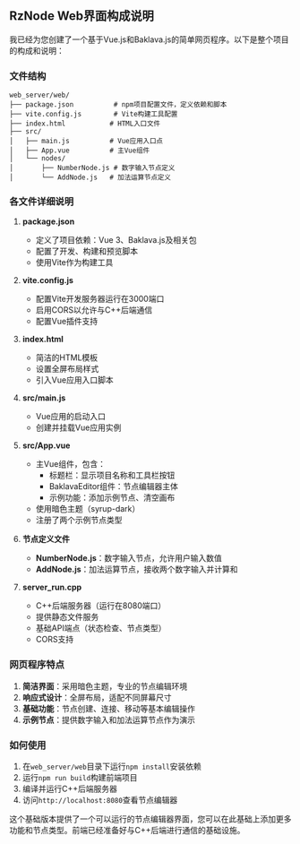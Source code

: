 ## RzNode Web界面构成说明

我已经为您创建了一个基于Vue.js和Baklava.js的简单网页程序。以下是整个项目的构成和说明：

### 文件结构
```
web_server/web/
├── package.json          # npm项目配置文件，定义依赖和脚本
├── vite.config.js        # Vite构建工具配置
├── index.html           # HTML入口文件
├── src/
│   ├── main.js          # Vue应用入口点
│   ├── App.vue          # 主Vue组件
│   └── nodes/
│       ├── NumberNode.js # 数字输入节点定义
│       └── AddNode.js   # 加法运算节点定义
```

### 各文件详细说明

1. **package.json**
   - 定义了项目依赖：Vue 3、Baklava.js及相关包
   - 配置了开发、构建和预览脚本
   - 使用Vite作为构建工具

2. **vite.config.js**
   - 配置Vite开发服务器运行在3000端口
   - 启用CORS以允许与C++后端通信
   - 配置Vue插件支持

3. **index.html**
   - 简洁的HTML模板
   - 设置全屏布局样式
   - 引入Vue应用入口脚本

4. **src/main.js**
   - Vue应用的启动入口
   - 创建并挂载Vue应用实例

5. **src/App.vue**
   - 主Vue组件，包含：
     - 标题栏：显示项目名称和工具栏按钮
     - BaklavaEditor组件：节点编辑器主体
     - 示例功能：添加示例节点、清空画布
   - 使用暗色主题（syrup-dark）
   - 注册了两个示例节点类型

6. **节点定义文件**
   - **NumberNode.js**：数字输入节点，允许用户输入数值
   - **AddNode.js**：加法运算节点，接收两个数字输入并计算和

7. **server_run.cpp**
   - C++后端服务器（运行在8080端口）
   - 提供静态文件服务
   - 基础API端点（状态检查、节点类型）
   - CORS支持

### 网页程序特点

1. **简洁界面**：采用暗色主题，专业的节点编辑环境
2. **响应式设计**：全屏布局，适配不同屏幕尺寸
3. **基础功能**：节点创建、连接、移动等基本编辑操作
4. **示例节点**：提供数字输入和加法运算节点作为演示

### 如何使用

1. 在`web_server/web`目录下运行`npm install`安装依赖
2. 运行`npm run build`构建前端项目
3. 编译并运行C++后端服务器
4. 访问`http://localhost:8080`查看节点编辑器

这个基础版本提供了一个可以运行的节点编辑器界面，您可以在此基础上添加更多功能和节点类型。前端已经准备好与C++后端进行通信的基础设施。
